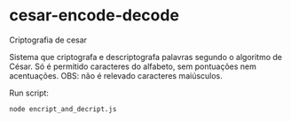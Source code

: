 # cesar-encode-decode
Criptografia de cesar

Sistema que criptografa e descriptografa palavras segundo o algoritmo de César.
Só é permitido caracteres do alfabeto, sem pontuações nem acentuações.
OBS: não é relevado caracteres maiúsculos.

Run script:

```
node encript_and_decript.js
```
